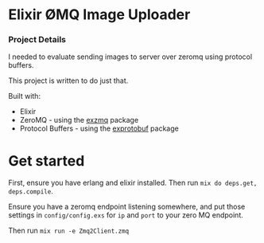 # Elixir ØMQ Image Uploader

### Project Details

I needed to evaluate sending images to server over zeromq using protocol buffers.

This project is written to do just that.

Built with:

* Elixir
* ZeroMQ - using the [exzmq](https://github.com/zeromq/exzmq) package
* Protocol Buffers - using the [exprotobuf](https://github.com/bitwalker/exprotobuf) package

# Get started

First, ensure you have erlang and elixir installed. Then run `mix do deps.get, deps.compile`.

Ensure you have a zeromq endpoint listening somewhere, and put those settings in `config/config.exs` for `ip` and `port` to your zero MQ endpoint.

Then run `mix run -e Zmq2Client.zmq`
